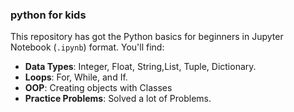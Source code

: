 ### python for kids

This repository has got the Python basics for beginners in Jupyter Notebook (`.ipynb`) format. You'll find:

- **Data Types**: Integer, Float, String,List, Tuple, Dictionary.
- **Loops**: For, While, and If.
- **OOP**: Creating objects with Classes
- **Practice Problems**: Solved a lot of Problems.

